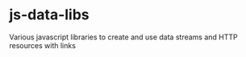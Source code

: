 # js-data-libs
Various javascript libraries to create and use data streams and HTTP resources with links
